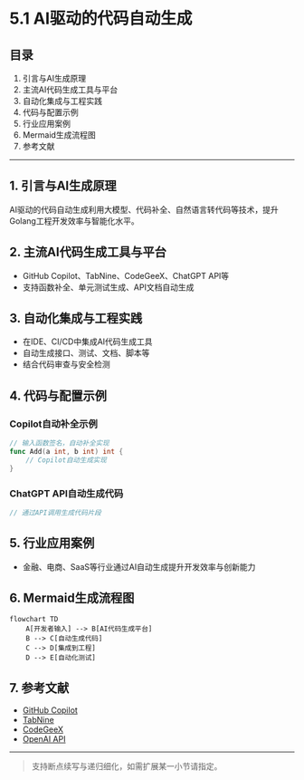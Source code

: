 # 5.1 AI驱动的代码自动生成

## 目录

1. 引言与AI生成原理
2. 主流AI代码生成工具与平台
3. 自动化集成与工程实践
4. 代码与配置示例
5. 行业应用案例
6. Mermaid生成流程图
7. 参考文献

---

## 1. 引言与AI生成原理

AI驱动的代码自动生成利用大模型、代码补全、自然语言转代码等技术，提升Golang工程开发效率与智能化水平。

## 2. 主流AI代码生成工具与平台

- GitHub Copilot、TabNine、CodeGeeX、ChatGPT API等
- 支持函数补全、单元测试生成、API文档自动生成

## 3. 自动化集成与工程实践

- 在IDE、CI/CD中集成AI代码生成工具
- 自动生成接口、测试、文档、脚本等
- 结合代码审查与安全检测

## 4. 代码与配置示例

### Copilot自动补全示例

```go
// 输入函数签名，自动补全实现
func Add(a int, b int) int {
    // Copilot自动生成实现
}
```

### ChatGPT API自动生成代码

```go
// 通过API调用生成代码片段
```

## 5. 行业应用案例

- 金融、电商、SaaS等行业通过AI自动生成提升开发效率与创新能力

## 6. Mermaid生成流程图

```mermaid
flowchart TD
    A[开发者输入] --> B[AI代码生成平台]
    B --> C[自动生成代码]
    C --> D[集成到工程]
    D --> E[自动化测试]
```

## 7. 参考文献

- [GitHub Copilot](https://github.com/features/copilot)
- [TabNine](https://www.tabnine.com/)
- [CodeGeeX](https://codegeex.cn/)
- [OpenAI API](https://platform.openai.com/docs/)

---
> 支持断点续写与递归细化，如需扩展某一小节请指定。
